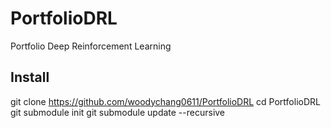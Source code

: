 # PortfolioDRL
Portfolio Deep Reinforcement Learning

## Install
git clone https://github.com/woodychang0611/PortfolioDRL
cd PortfolioDRL
git submodule init
git submodule update --recursive
